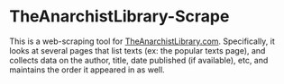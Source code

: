# TheAnarchistLibrary-Scrape
This is a web-scraping tool for <a href="TheAnarchistLibrary.com">TheAnarchistLibrary.com</a>. Specifically, it looks at several pages that list texts (ex: the popular texts page), and collects data on the author, title, date published (if available), etc, and maintains the order it appeared in as well.
